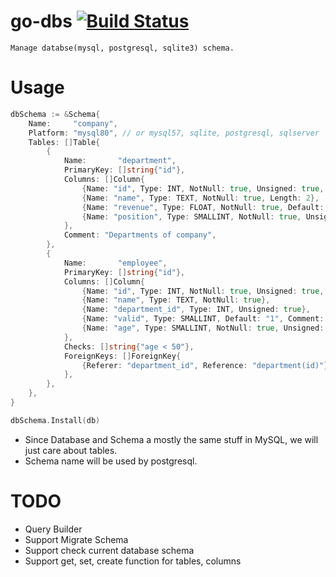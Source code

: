 # go-dbs [![Build Status](https://travis-ci.org/luanphandinh/go-dbs.svg?branch=master)](https://travis-ci.org/luanphandinh/go-dbs)
```
Manage databse(mysql, postgresql, sqlite3) schema.
```

# Usage

```go
dbSchema := &Schema{
    Name:     "company",
    Platform: "mysql80", // or mysql57, sqlite, postgresql, sqlserver
    Tables: []Table{
        {
            Name:       "department",
            PrimaryKey: []string{"id"},
            Columns: []Column{
                {Name: "id", Type: INT, NotNull: true, Unsigned: true, AutoIncrement: true},
                {Name: "name", Type: TEXT, NotNull: true, Length: 2},
                {Name: "revenue", Type: FLOAT, NotNull: true, Default: "1.01"},
                {Name: "position", Type: SMALLINT, NotNull: true, Unsigned: true, Unique: true, Length: 1},
            },
            Comment: "Departments of company",
        },
        {
            Name:       "employee",
            PrimaryKey: []string{"id"},
            Columns: []Column{
                {Name: "id", Type: INT, NotNull: true, Unsigned: true, AutoIncrement: true},
                {Name: "name", Type: TEXT, NotNull: true},
                {Name: "department_id", Type: INT, Unsigned: true},
                {Name: "valid", Type: SMALLINT, Default: "1", Comment: "Indicate employee status"},
                {Name: "age", Type: SMALLINT, NotNull: true, Unsigned: true, Length: 2, Check: "age > 20"},
            },
            Checks: []string{"age < 50"},
            ForeignKeys: []ForeignKey{
                {Referer: "department_id", Reference: "department(id)"},
            },
        },
    },
}

dbSchema.Install(db)
```

* Since Database and Schema a mostly the same stuff in MySQL, we will just care about tables.
* Schema name will be used by postgresql.

# TODO
* Query Builder
* Support Migrate Schema
* Support check current database schema
* Support get, set, create function for tables, columns
